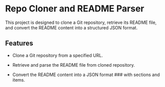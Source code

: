 # Repo Cloner and README Parser

This project is designed to clone a Git repository, retrieve its README file, and convert the README content into a structured JSON format.

## Features

- Clone a Git repository from a specified URL.

- Retrieve and parse the README file from cloned repository.

- Convert the README content into a JSON format ### with sections and items.
